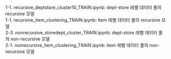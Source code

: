 1-1. recursive_deptstore_cluster10_TRAIN.ipynb: dept-store 레벨 데이터 풀의 recursive 모델   
1-1. recursive_item_clustering_TRAIN.ipynb: item 레벨 데이터 풀의 recursive 모델   
2-3. nonrecursive_storedept_cluster_TRAIN.ipynb: dept-store 레벨 데이터 풀의 non-recursive 모델   
2-1. nonrecursive_item_clustering_TRAIN.ipynb: item 레벨 데이터 풀의 non-recursive 모델   
